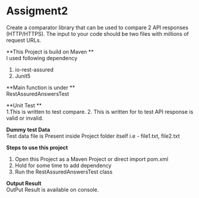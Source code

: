 # Assigment2
Create a comparator library that can be used to compare 2 API responses (HTTP/HTTPS). The input to your code should be two files with millions of request URLs.

**This Project is build on Maven ** </br>
I used following dependency  </br>

1. io-rest-assured
2. Junit5

**Main function is under ** </br>
RestAssuredAnswersTest </br>

**Unit Test ** </br>
1.This is written to test compare.
2. This is written for to test API response is valid or invalid.

**Dummy test Data** </br>
Test data file is Present inside Project folder itself i.e - file1.txt, file2.txt

**Steps to use this project** </br>
1. Open this Project as a Maven Project or direct import pom.xml
2. Hold for some time to add dependency
3. Run the RestAssuredAnswersTest class

**Output Result** </br>
OutPut Result is available on console.



